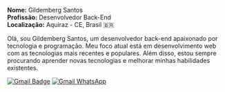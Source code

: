 <p>
  <strong>Nome:</strong> Gildemberg Santos </br>
  <strong>Profissão:</strong> Desenvolvedor Back-End </br>
  <strong>Localização:</strong> Aquiraz - CE, Brasil 🇧🇷
</p>

<p>
  Olá, sou Gildemberg Santos, um desenvolvedor back-end apaixonado por tecnologia e programação. Meu foco atual está em desenvolvimento web com as tecnologias mais recentes e populares. Além disso, estou sempre procurando aprender novas tecnologias e melhorar minhas habilidades existentes.
</p>

[![Gmail Badge](https://img.shields.io/badge/-gildemberg.santos@gmail.com-000000?style=flat-square&logo=Gmail&logoColor=white&link=mailto:gildemberg.santos@gmail.com)](mailto:gildemberg.santos@gmail.com)
[![Gmail WhatsApp](https://img.shields.io/badge/-(85)%209%209136.5507-000000?style=flat-square&logo=WhatsApp&logoColor=white&link=https://wa.me/5585991365507)](https://wa.me/5585991365507)
